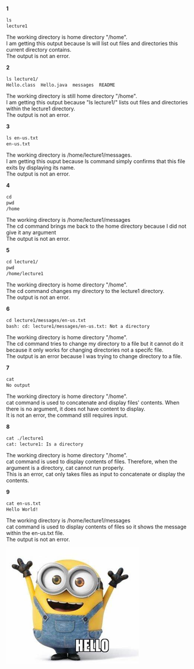 **1**
```
ls
lecture1
```
The working directory is home directory "/home".  
I am getting this output because ls will list out files and directories this current directory contains.  
The output is not an error.  

**2**
```
ls lecture1/
Hello.class  Hello.java  messages  README
```
The working directory is still home directory "/home".  
I am getting this output because "ls lecture1/" lists out files and directories within the lecture1 directory.  
The output is not an error.  

**3**
```
ls en-us.txt
en-us.txt
```
The working directory is /home/lecture1/messages.  
I am getting this ouput because ls command simply confirms that this file exits by displaying its name.   
The output is not an error.  

**4**
```
cd
pwd
/home
```
The working directory is /home/lecture1/messages  
The cd command brings me back to the home directory because I did not give it any argument  
The output is not an error.

**5**
```
cd lecture1/
pwd
/home/lecture1
```
The working directory is home directory "/home".  
The cd command changes my directory to the lecture1 directory.  
The output is not an error.

**6**
```
cd lecture1/messages/en-us.txt 
bash: cd: lecture1/messages/en-us.txt: Not a directory
```
The working directory is home directory "/home".  
The cd command tries to change my directory to a file but it cannot do it because it only works for changing directories not a specifc file.  
The output is an error because I was trying to change directory to a file.  

**7**
```
cat
No output
```
The working directory is home directory "/home".   
cat command is used to concatenate and display files' contents. When there is no argument, it does not have content to display.  
It is not an error, the command still requires input.  

**8**
```
cat ./lecture1
cat: lecture1: Is a directory
```
The working directory is home directory "/home".  
cat command is used to display contents of files. Therefore, when the argument is a directory, cat cannot run properly.  
This is an error, cat only takes files as input to concatenate or display the contents.  

**9**
```
cat en-us.txt
Hello World!
```
The working directory is /home/lecture1/messages   
cat command is used to display contents of files so it shows the message within the en-us.txt file.  
The output is not an error.   

![Image](meme1.jpg)

